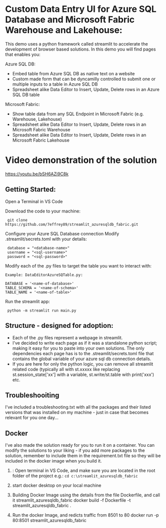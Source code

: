 # Custom Data Entry UI for Azure SQL Database and Microsoft Fabric Warehouse and Lakehouse:

This demo uses a python framework called streamlit to accelerate the development of browser based solutions.
In this demo you will find pages that enables you:

Azure SQL DB:
- Embed table from Azure SQL DB as native text on a website
- Custom made form that can be dyncamilly controlled to submit one or multiple inputs to a table in Azure SQL DB
- Spreadsheet alike Data Editor to Insert, Update, Delete rows in an Azure SQL DB table
  
Microsoft Fabric:
- Show table data from any SQL Endpoint in Microsoft Fabric (e.g. Warehouse, Lakehouse)
- Spreadsheet alike Data Editor to Insert, Update, Delete rows in an Microsoft Fabric Warehouse
- Spreadsheet alike Data Editor to Insert, Update, Delete rows in an Microsoft Fabric Lakehouse 

# Video demonstration of the solution 
https://youtu.be/bSH6AZi9C8k

## Getting Started:
Open a Terminal in VS Code

Download the code to your machine:

``` git clone https://github.com/7effrey89/streamlit_azuresqldb_fabric.git```

Configure your Azure SQL Database connection
Modify .streamlit/secrets.toml with your details:
``` server = "<azuresql-resource-name>.database.windows.net"
 database = "<database-name>"
 username = "<sql-username>"
 password = "<sql-password>"
```
Modify each of the .py files to target the table you want to interact with:

```
Example: DataEditorAzureSQTable.py:

DATABASE = '<name-of-database>'
TABLE_SCHEMA = '<name-of-schema>'
TABLE_NAME = '<name-of-table>'
```

Run the streamlit app:

``` python -m streamlit run main.py```

## Structure - designed for adoption:
- Each of the .py files represent a webpage in streamlit.
- I've decided to write each page as if it was a standalone python script; making it easy for you to paste into your own solutions. The only dependencies each page has is to the .streamlit/secrets.toml file that contains the global variable of your azure sql db connection details.
- If you are here for only the python logic, you can remove all streamlit related code (typically all with st.xxxxx like replacing st.session_state['xx'] with a variable, st.write/st.table with print('xxx') etc.

## Troubleshooiting
I've included a troubleshooting.txt with all the packages and their listed versions that was installed on my machine - just in case that becomes relevant for you one day...

## Docker
I've also made the solution ready for you to run it on a container. You can modify the solutions to your liking - if you add more packages to the solution, remember to include them in the requirement.txt file so they will be included in the docker image when you build it.

1. : Open terminal in VS Code, and make sure you are located in the root folder of the project e.g.:
``` cd c:\streamlit_azuresqldb_fabric ``` 

2. start docker desktop on your local machine

3. Building Docker Image using the details from the file Dockerfile, and call it streamlit_azuresqldb_fabric
docker build -f Dockerfile -t streamlit_azuresqldb_fabric .

4. Run the docker Image, and redicts traffic from 8501 to 80
docker run -p 80:8501 streamlit_azuresqldb_fabric


